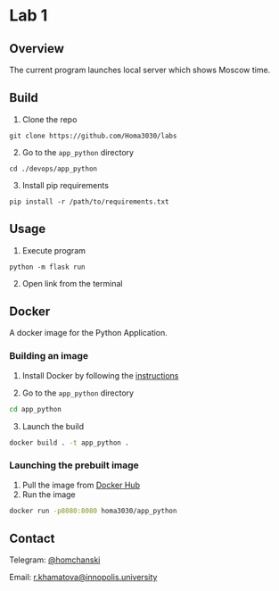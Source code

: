 # Lab 1
## Overview
The current program launches local server which shows Moscow time.

## Build
1. Clone the repo
```
git clone https://github.com/Homa3030/labs
```
2. Go to the ```app_python``` directory
```
cd ./devops/app_python
```
3. Install pip requirements
```
pip install -r /path/to/requirements.txt
```

## Usage
1. Execute program
```
python -m flask run
```
2. Open link from the terminal

## Docker

A docker image for the Python Application.

### Building an image

1. Install Docker by following the [instructions](https://docs.docker.com/engine/install/)

2. Go to the `app_python` directory

```sh
cd app_python
```

3. Launch the build

```sh
docker build . -t app_python .
```

### Launching the prebuilt image

1. Pull the image from [Docker Hub](https://hub.docker.com/r/homa3030/app_python)
2. Run the image

```sh
docker run -p8080:8080 homa3030/app_python
```

## Contact
Telegram: [@homchanski](https://t.me/homchanski)

Email: r.khamatova@innopolis.university
